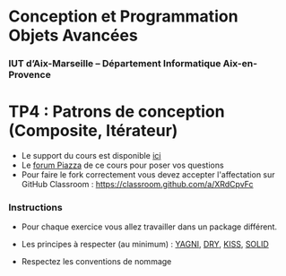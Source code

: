 # Conception et Programmation Objets Avancées

### IUT d’Aix-Marseille – Département Informatique Aix-en-Provence

# TP4 : Patrons de conception (Composite, Itérateur)


* Le support du cours est disponible [ici](https://github.com/IUTInfoAix-M3105/Ressources)
* Le [forum Piazza](https://piazza.com/univ-amu.fr/fall2017/m3105/home) de ce cours pour poser vos questions
* Pour faire le fork correctement vous devez accepter l'affectation sur GitHub Classroom : https://classroom.github.com/a/XRdCpvFc

### Instructions
* Pour chaque exercice vous allez travailler dans un package différent.

* Les principes à respecter (au minimum) : [YAGNI](https://en.wikipedia.org/wiki/You_aren%27t_gonna_need_it), [DRY](https://en.wikipedia.org/wiki/Don't_repeat_yourself), [KISS](https://en.wikipedia.org/wiki/KISS_principle), [SOLID](http://pageperso.lif.univ-mrs.fr/~petru.valicov/Cours/M3105/POA_x4.pdf)

* Respectez les conventions de nommage
